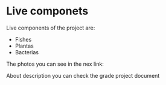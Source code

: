 # Live componets
Live components of the project are:

- Fishes
- Plantas
- Bacterias

The photos you can see in the nex link:

About description you can check the grade project document 
